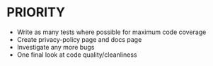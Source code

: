 # PRIORITY

- Write as many tests where possible for maximum code coverage
- Create privacy-policy page and docs page
- Investigate any more bugs
- One final look at code quality/cleanliness
